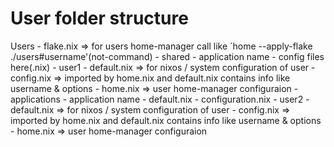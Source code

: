 # User folder structure

Users
    - flake.nix => for users home-manager call like `home --apply-flake ./users#username'(not-command)
    - shared
        - application name
            - config files here(.nix)
    - user1
        - default.nix => for nixos / system configuration of user
        - config.nix => imported by home.nix and default.nix contains info like username & options
        - home.nix => user home-manager configuraion
        - applications
            - application name
                - default.nix
                - configuration.nix
    - user2
        - default.nix => for nixos / system configuration of user
        - config.nix => imported by home.nix and default.nix contains info like username & options
        - home.nix => user home-manager configuraion